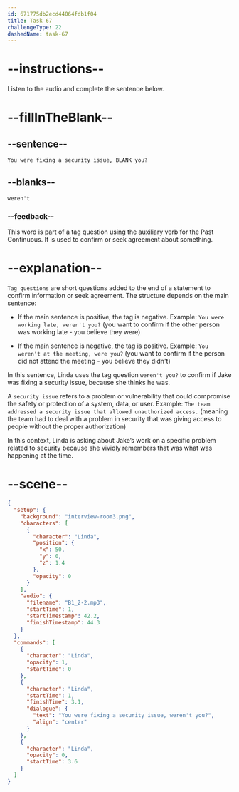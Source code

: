 ```yaml
---
id: 671775db2ecd44064fdb1f04
title: Task 67
challengeType: 22
dashedName: task-67
---
```


<!-- (Audio) Linda: You were fixing a security issue, weren't you? -->

# --instructions--

Listen to the audio and complete the sentence below.

# --fillInTheBlank--

## --sentence--

`You were fixing a security issue, BLANK you?`

## --blanks--

`weren't`

### --feedback--

This word is part of a tag question using the auxiliary verb for the Past Continuous. It is used to confirm or seek agreement about something.

# --explanation--

`Tag questions` are short questions added to the end of a statement to confirm information or seek agreement. The structure depends on the main sentence: 

- If the main sentence is positive, the tag is negative. Example: `You were working late, weren't you?` (you want to confirm if the other person was working late - you believe they were)

- If the main sentence is negative, the tag is positive. Example: `You weren't at the meeting, were you?` (you want to confirm if the person did not attend the meeting - you believe they didn't) 

In this sentence, Linda uses the tag question `weren't you?` to confirm if Jake was fixing a security issue, because she thinks he was.  

A `security issue` refers to a problem or vulnerability that could compromise the safety or protection of a system, data, or user. Example: `The team addressed a security issue that allowed unauthorized access.` (meaning the team had to deal with a problem in security that was giving access to people without the proper authorization) 

In this context, Linda is asking about Jake’s work on a specific problem related to security because she vividly remembers that was what was happening at the time.

# --scene--

```json
{
  "setup": {
    "background": "interview-room3.png",
    "characters": [
      {
        "character": "Linda",
        "position": {
          "x": 50,
          "y": 0,
          "z": 1.4
        },
        "opacity": 0
      }
    ],
    "audio": {
      "filename": "B1_2-2.mp3",
      "startTime": 1,
      "startTimestamp": 42.2,
      "finishTimestamp": 44.3
    }
  },
  "commands": [
    {
      "character": "Linda",
      "opacity": 1,
      "startTime": 0
    },
    {
      "character": "Linda",
      "startTime": 1,
      "finishTime": 3.1,
      "dialogue": {
        "text": "You were fixing a security issue, weren't you?",
        "align": "center"
      }
    },
    {
      "character": "Linda",
      "opacity": 0,
      "startTime": 3.6
    }
  ]
}
```
